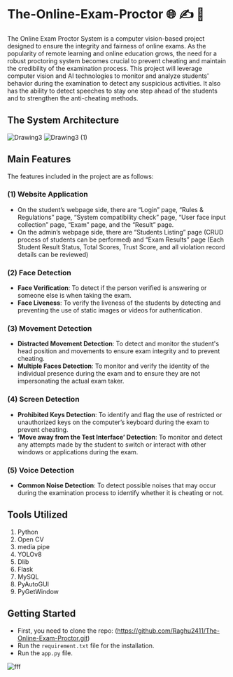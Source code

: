 # The-Online-Exam-Proctor :globe_with_meridians: :writing_hand: :rotating_light:

The Online Exam Proctor System is a computer vision-based project designed to ensure the integrity and fairness of online exams. As the popularity of remote learning and online education grows, the need for a robust proctoring system becomes crucial to prevent cheating and maintain the credibility of the examination process. This project will leverage computer vision and AI technologies to monitor and analyze students' behavior during the examination to detect any suspicious activities. It also has the ability to detect speeches to stay one step ahead of the students and to strengthen the anti-cheating methods.

## The System Architecture

![Drawing3](https://github.com/aungkhantmyat/The-Online-Exam-Proctor/assets/48421405/d1d1673a-a11f-4adb-9eae-d32f15e647fe)
![Drawing3 (1)](https://github.com/aungkhantmyat/The-Online-Exam-Proctor/assets/48421405/98bed9a3-6b34-4d05-b55f-4e2f3875a38b)


## Main Features
The features included in the project are as follows:

### (1) Website Application
- On the student’s webpage side, there are “Login” page, “Rules & Regulations” page, “System compatibility check” page, “User face input collection” page, “Exam” page, and the “Result” page.
- On the admin’s webpage side, there are “Students Listing” page (CRUD process of students can be performed) and “Exam Results” page (Each Student Result Status, Total Scores, Trust Score, and all violation record details can be reviewed)

### (2) Face Detection
- **Face Verification**: To detect if the person verified is answering or someone else is when taking the exam.
- **Face Liveness**: To verify the liveness of the students by detecting and preventing the use of static images or videos for authentication.

### (3) Movement Detection
- **Distracted Movement Detection**: To detect and monitor the student's head position and movements to ensure exam integrity and to prevent cheating.
- **Multiple Faces Detection**: To monitor and verify the identity of the individual presence during the exam and to ensure they are not impersonating the actual exam taker.

### (4) Screen Detection
- **Prohibited Keys Detection**: To identify and flag the use of restricted or unauthorized keys on the computer’s keyboard during the exam to prevent cheating.
- **‘Move away from the Test Interface’ Detection**: To monitor and detect any attempts made by the student to switch or interact with other windows or applications during the exam.

### (5) Voice Detection
- **Common Noise Detection**: To detect possible noises that may occur during the examination process to identify whether it is cheating or not.

## Tools Utilized
1. Python
2. Open CV
3. media pipe
4. YOLOv8
5. Dlib
6. Flask 
7. MySQL
8. PyAutoGUI
9. PyGetWindow

## Getting Started
- First, you need to clone the repo: (https://github.com/Raghu2411/The-Online-Exam-Proctor.git)
- Run the `requirement.txt` file for the installation.
- Run the `app.py` file.

![fff](https://github.com/aungkhantmyat/The-Online-Exam-Proctor/assets/48421405/2d300585-52f4-4188-9ffb-58c5be305511)
